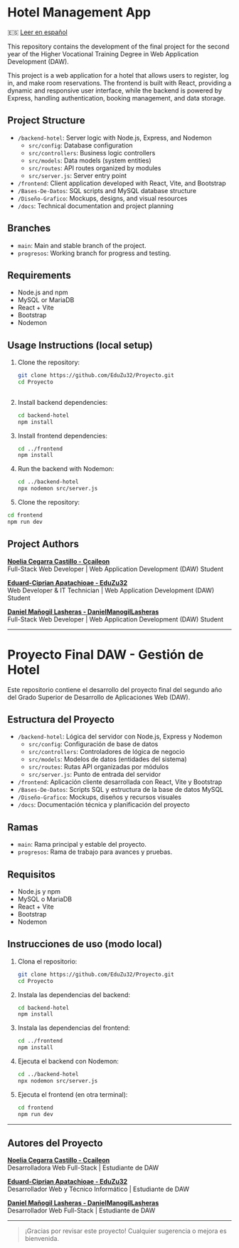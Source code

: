 # Hotel Management App

🇪🇸 [Leer en español](#proyecto-final-daw---gestión-de-hotel)


This repository contains the development of the final project for the second year of the Higher Vocational Training Degree in Web Application Development (DAW).

This project is a web application for a hotel that allows users to register, log in, and make room reservations. The frontend is built with React, providing a dynamic and responsive user interface, while the backend is powered by Express, handling authentication, booking management, and data storage.

## Project Structure

- `/backend-hotel`: Server logic with Node.js, Express, and Nodemon
  - `src/config`: Database configuration
  - `src/controllers`: Business logic controllers
  - `src/models`: Data models (system entities)
  - `src/routes`: API routes organized by modules
  - `src/server.js`: Server entry point
- `/frontend`: Client application developed with React, Vite, and Bootstrap
- `/Bases-De-Datos`: SQL scripts and MySQL database structure
- `/Diseño-Grafico`: Mockups, designs, and visual resources
- `/docs`: Technical documentation and project planning

## Branches

- `main`: Main and stable branch of the project.
- `progresos`: Working branch for progress and testing.

## Requirements

- Node.js and npm  
- MySQL or MariaDB  
- React + Vite  
- Bootstrap  
- Nodemon  

## Usage Instructions (local setup)

1. Clone the repository:

   ```bash
   git clone https://github.com/EduZu32/Proyecto.git
   cd Proyecto
  

2. Install backend dependencies:

   ```bash
   cd backend-hotel
   npm install

   
3. Install frontend dependencies:

   ```bash
   cd ../frontend
   npm install

   
4. Run the backend with Nodemon:

   ```bash
   cd ../backend-hotel
   npx nodemon src/server.js
   

  5. Clone the repository:

   ```bash
   cd frontend
   npm run dev
```


## Project Authors

**[Noelia Cegarra Castillo - Ccaileon](https://github.com/ccaileon)**  
Full-Stack Web Developer | Web Application Development (DAW) Student

**[Eduard-Ciprian Apatachioae - EduZu32](https://github.com/EduZu32)**  
Web Developer & IT Technician | Web Application Development (DAW) Student

**[Daniel Mañogil Lasheras - DanielManogilLasheras](https://github.com/DanielManogilLasheras)**  
Full-Stack Web Developer | Web Application Development (DAW) Student
   

---


# Proyecto Final DAW - Gestión de Hotel

Este repositorio contiene el desarrollo del proyecto final del segundo año del Grado Superior de Desarrollo de Aplicaciones Web (DAW).

## Estructura del Proyecto

- `/backend-hotel`: Lógica del servidor con Node.js, Express y Nodemon
  - `src/config`: Configuración de base de datos
  - `src/controllers`: Controladores de lógica de negocio
  - `src/models`: Modelos de datos (entidades del sistema)
  - `src/routes`: Rutas API organizadas por módulos
  - `src/server.js`: Punto de entrada del servidor
- `/frontend`: Aplicación cliente desarrollada con React, Vite y Bootstrap
- `/Bases-De-Datos`: Scripts SQL y estructura de la base de datos MySQL
- `/Diseño-Grafico`: Mockups, diseños y recursos visuales
- `/docs`: Documentación técnica y planificación del proyecto

## Ramas

- `main`: Rama principal y estable del proyecto.
- `progresos`: Rama de trabajo para avances y pruebas.

## Requisitos

- Node.js y npm
- MySQL o MariaDB
- React + Vite
- Bootstrap
- Nodemon

## Instrucciones de uso (modo local)

1. Clona el repositorio:

   ```bash
   git clone https://github.com/EduZu32/Proyecto.git
   cd Proyecto
   ```

2. Instala las dependencias del backend:

   ```bash
   cd backend-hotel
   npm install
   ```

3. Instala las dependencias del frontend:

   ```bash
   cd ../frontend
   npm install
   ```

4. Ejecuta el backend con Nodemon:

   ```bash
   cd ../backend-hotel
   npx nodemon src/server.js
   ```

5. Ejecuta el frontend (en otra terminal):
   ```bash
   cd frontend
   npm run dev
   ```

---

## Autores del Proyecto

**[Noelia Cegarra Castillo - Ccaileon](https://github.com/ccaileon)**  
Desarrolladora Web Full-Stack | Estudiante de DAW

**[Eduard-Ciprian Apatachioae - EduZu32](https://github.com/EduZu32)**  
Desarrollador Web y Técnico Informático | Estudiante de DAW

**[Daniel Mañogil Lasheras - DanielManogilLasheras](https://github.com/DanielManogilLasheras)**  
Desarrollador Web Full-Stack | Estudiante de DAW

---

> ¡Gracias por revisar este proyecto! Cualquier sugerencia o mejora es bienvenida.
